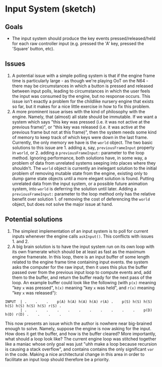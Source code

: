 #  Input System (sketch)
## Goals
* The input system should produce the key events pressed/released/held for each raw controller input (e.g. pressed the 'A' key, pressed the 'Square' button, etc).

## Issues
1. A potential issue with a simple polling system is that if the engine frame time is particularly large - as though we're playing OoT on the N64 - there may be circumstances in which a button is pressed and released between input polls, leading to circumstances in which the user feels the input was consumed by the engine, but no response occurs. This issue isn't exactly a problem for the childlike nursery engine that exists so far, but it makes for a nice little exercise in how to fix this problem.
2. A more prominent issue arises with the kind of philosophy with the engine. Namely, that (almost) all state should be immutable. If we want a system which says "this key was pressed (i.e. it was not active at the previous frame)", or "this key was released (i.e. it was active at the previous frame but not at this frame)", then the system needs some kind of memory to keep track of which keys were down in the last frame. Currently, the only memory we have is the `world` object. The two basic solutions to this issue are 1. adding a, say, `previousFrameInput` property in `world`, or 2. adding a `previousFrameInput:` parameter to the loop method. Ignoring performance, both solutions have, in some way, a problem of data from unrelated systems seeping into places where they shouldn't. The `world` object is currently an inelegant solution to the initial problem of removing mutable state from the engine, existing only to dump game state objects until a more elegant solution is found. Putting unrelated data from the input system, or a possible future animation system, into `world` is deferring the solution until later. Adding a `previousFrameInput:` parameter to the loop method only has the relative benefit over solution 1. of removing the cost of deferencing the `world` object, but does not solve the major issue at hand.

## Potential solutions
1. The simplest implementation of an input system is to poll for current inputs whenever the engine calls `askInput()`. This conflicts with issues 1. and 2.
2. A big brain solution is to have the input system run on its own loop with its own framerate which should be at least as fast as the maximum engine framerate. In this loop, there is an input buffer of some length related to the engine frame time containing input events. the system asks the computer for the raw input, then it uses this plus the buffer passed over from the previous input loop to compute events and, add them to the buffer, and return the buffer ready for the next pass of the loop. An example buffer could look like the following (with `p(x)` meaning "key `x` was pressed", `h(x)` meaning "key `x` was held", and `r(x)` meaning "key `x` was released"):
```
INPUT  | .    .    .    p(A) h(A) h(A) h(A) r(A) .    p(S) h(S) h(S) h(S) h(S) h(S) h(S) r(S) .
       | .    .    .    .    .    .    .    .    .    .    .    p(D) h(D) r(D) .    .    .    .
```
This now presents an issue which the author is nowhere near big-brained enough to solve. Namely, suppose the engine is now asking for the input. How does it get the buffer, and how is the buffer cleared? More importantly, what should a loop look like? The current engine loop was stitched together like a maniac whose only goal was just "uhh make a loop because recursion is causing a stack overflow", and contains contains the only significant `var` in the code. Making a nice architectural change in this area in order to facilitate an input loop should therefore be a priority. 
